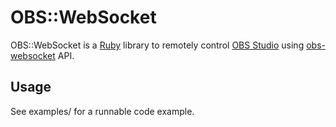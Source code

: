 # OBS::WebSocket

OBS::WebSocket is a [Ruby](https://www.ruby-lang.org) library to remotely control [OBS Studio](https://obsproject.com/) using [obs-websocket](https://github.com/Palakis/obs-websocket) API.

## Usage

See examples/ for a runnable code example.
